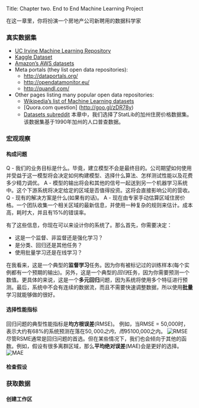 Title: Chapter two. End to End Machine Learning Project

在这一章里，你将扮演一个房地产公司新聘用的数据科学家
### 真实数据集
* [UC Irvine Machine Learning Repository](http://archive.ics.uci.edu/ml/)
* [Kaggle Dataset](https://www.kaggle.com/datasets)
* [Amazon’s AWS datasets](https://aws.amazon.com/fr/datasets/)
* Meta portals (they list open data repositories):
    - http://dataportals.org/
    - http://opendatamonitor.eu/
    - http://quandl.com/
* Other pages listing many popular open data repositories:
    - [Wikipedia’s list of Machine Learning datasets](https://goo.gl/SJHN2k)
    - [Quora.com question] (http://goo.gl/zDR78y)
    - [Datasets subreddit](https://www.reddit.com/r/datasets/)
本章中，我们选择了StatLib的加州住房价格数据集。该数据集基于1990年加州的人口普查数据。

### 宏观观察
#### 构成问题
Q - 我们的业务目标是什么。毕竟，建立模型不会是最终目的。公司期望如何使用并受益于这一模型将会决定如何构建模型、选择什么算法、怎样测试性能以及花费多少精力调优。
A - 模型的输出将会和其他的信号一起送到另一个机器学习系统中。这个下游系统将决定给定的区域是否值得投资。这将会直接影响公司的营收。
Q - 现有的解决方案是什么(如果有的话)。
A - 现在由专家手动估算区域住房价格。一个团队收集一个相关区域的最新信息，并使用一种复杂的规则来估计。成本高，耗时大，并且有15%的错误率。

有了这些信息，你现在可以来设计你的系统了。那么首先，你需要决定：
* 这是一个监督、非监督还是强化学习？
* 是分类、回归还是其他任务？
* 使用批量学习还是在线学习？

在我看来，这是一个典型的**监督学习**任务。因为你有被标记过的训练样本(每个实例都有一个预期的输出)。另外，这是一个典型的*回归*任务，因为你需要预测一个数值。更具体的来说，这是一个**多元回归**问题，因为系统将使用多个特征进行预测。最后，系统中不会有连续的数据流，而且不需要快速调整数据，所以使用**批量**学习就能够做的很好。

#### 选择性能指标
回归问题的典型性能指标是**均方根误差**(RMSE)。
例如，当RMSE = 50,000时，表示大约有68%的系统预测在落在$50,000之内，而95%的系统预测落在$100,000之内。
![RMSE][RMSE]
尽管RSME通常是回归问题的首选。但在某些情况下，我们也会倾向于其他的函数。例如，假设有很多离群区域，那么**平均绝对误差**(MAE)会是更好的选择。
![MAE][MAE]
#### 检查假设

### 获取数据
#### 创建工作区


[RMSE]:(Documentation\MLbooks\img\rmse.PNG)
[MAE]:(Documentation\MLbooks\img\mae.PNG)
